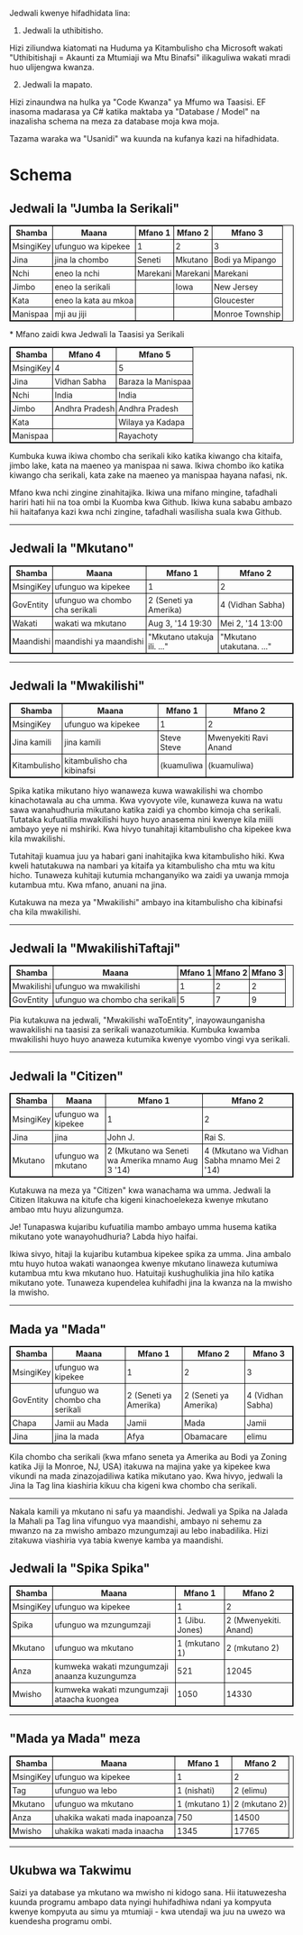 <style>
  table {
  font-size: 100%;
}

table, th, td {
  border: 1px solid black;
  border-collapse: collapse;
  font-weight: normal;
}
th, td {
  padding: 3px;
}
th {
  text-align: left;
}
th {
  text-align: center;
  font-weight: bold;
}
</style>
<p> Jedwali kwenye hifadhidata lina: </p>
<ol>
<li> Jedwali la uthibitisho. </li></ol>
<p> Hizi ziliundwa kiatomati na Huduma ya Kitambulisho cha Microsoft wakati "Uthibitishaji = Akaunti za Mtumiaji wa Mtu Binafsi" ilikaguliwa wakati mradi huo ulijengwa kwanza. </p>
<ol start="2">
<li> Jedwali la mapato. </li></ol>
<p> Hizi zinaundwa na hulka ya "Code Kwanza" ya Mfumo wa Taasisi. EF inasoma madarasa ya C# katika maktaba ya "Database / Model" na inazalisha schema na meza za database moja kwa moja. </p>

<p> Tazama waraka wa "Usanidi" wa kuunda na kufanya kazi na hifadhidata. </p>
<h1> Schema </h1><h2> Jedwali la "Jumba la Serikali" </h2>
<table><tr><th> Shamba </th><th> Maana </th><th> Mfano 1 </th><th> Mfano 2 </th><th> Mfano 3 </th></tr>
<tr><td> MsingiKey </td><td> ufunguo wa kipekee </td><td> 1 </td><td> 2 </td><td> 3 </td></tr>
<tr><td> Jina </td><td> jina la chombo </td><td> Seneti </td><td> Mkutano </td><td> Bodi ya Mipango </td></tr>
<tr><td> Nchi </td><td> eneo la nchi </td><td> Marekani </td><td> Marekani </td><td> Marekani </td></tr>
<tr><td> Jimbo </td><td> eneo la serikali </td><td></td><td> Iowa </td><td> New Jersey </td></tr>
<tr><td> Kata </td><td> eneo la kata au mkoa </td><td></td><td></td><td> Gloucester </td></tr>
<tr><td> Manispaa </td><td> mji au jiji </td><td></td><td></td><td> Monroe Township </td></tr>
</table>

<p>
* Mfano zaidi kwa Jedwali la Taasisi ya Serikali </p>

<table><tr><th> Shamba </th><th> Mfano 4 </th><th> Mfano 5 </th></tr>
<tr><td> MsingiKey </td><td> 4 </td><td> 5 </td></tr>
<tr><td> Jina </td><td> Vidhan Sabha </td><td> Baraza la Manispaa </td></tr>
<tr><td> Nchi </td><td> India </td><td> India </td></tr>
<tr><td> Jimbo </td><td> Andhra Pradesh </td><td> Andhra Pradesh </td></tr>
<tr><td> Kata </td><td></td><td> Wilaya ya Kadapa </td></tr>
<tr><td> Manispaa </td><td></td><td> Rayachoty </td></tr>
</table>

<p> Kumbuka kuwa ikiwa chombo cha serikali kiko katika kiwango cha kitaifa, jimbo lake, kata na maeneo ya manispaa ni sawa. Ikiwa chombo iko katika kiwango cha serikali, kata zake na maeneo ya manispaa hayana nafasi, nk. </p>

<p> Mfano kwa nchi zingine zinahitajika. Ikiwa una mifano mingine, tafadhali hariri hati hii na toa ombi la Kuomba kwa Github. Ikiwa kuna sababu ambazo hii haitafanya kazi kwa nchi zingine, tafadhali wasilisha suala kwa Github. </p>
<hr /><h2> Jedwali la "Mkutano" </h2>
<table><tr><th> Shamba </th><th> Maana </th><th> Mfano 1 </th><th> Mfano 2 </th></tr>
<tr><td> MsingiKey </td><td> ufunguo wa kipekee </td><td> 1 </td><td> 2 </td></tr>
<tr><td> GovEntity </td><td> ufunguo wa chombo cha serikali </td><td> 2 (Seneti ya Amerika) </td><td> 4 (Vidhan Sabha) </td></tr>
<tr><td> Wakati </td><td> wakati wa mkutano </td><td> Aug 3, &#39;14 19:30 </td><td> Mei 2, &#39;14 13:00 </td></tr>
<tr><td> Maandishi </td><td> maandishi ya maandishi </td><td> "Mkutano utakuja ili. ..." </td><td> "Mkutano utakutana. ..." </td></tr>
</table>
<hr /><h2> Jedwali la "Mwakilishi" </h2>
<table><tr><th> Shamba </th><th> Maana </th><th> Mfano 1 </th><th> Mfano 2 </th></tr>
<tr><td> MsingiKey </td><td> ufunguo wa kipekee </td><td> 1 </td><td> 2 </td></tr>
<tr><td> Jina kamili </td><td> jina kamili </td><td> Steve Steve </td><td> Mwenyekiti Ravi Anand </td></tr>
<tr><td> Kitambulisho </td><td> kitambulisho cha kibinafsi </td><td> (kuamuliwa </td><td> (kuamuliwa) </td></tr>
</table>

<p> Spika katika mikutano hiyo wanaweza kuwa wawakilishi wa chombo kinachotawala au cha umma. Kwa vyovyote vile, kunaweza kuwa na watu sawa wanahudhuria mikutano katika zaidi ya chombo kimoja cha serikali. Tutataka kufuatilia mwakilishi huyo huyo anasema nini kwenye kila miili ambayo yeye ni mshiriki. Kwa hivyo tunahitaji kitambulisho cha kipekee kwa kila mwakilishi. </p>

<p> Tutahitaji kuamua juu ya habari gani inahitajika kwa kitambulisho hiki. Kwa kweli hatutakuwa na nambari ya kitaifa ya kitambulisho cha mtu wa kitu hicho. Tunaweza kuhitaji kutumia mchanganyiko wa zaidi ya uwanja mmoja kutambua mtu. Kwa mfano, anuani na jina. </p>

<p> Kutakuwa na meza ya "Mwakilishi" ambayo ina kitambulisho cha kibinafsi cha kila mwakilishi. </p>
<hr /><h2> Jedwali la "MwakilishiTaftaji" </h2>
<table><tr><th> Shamba </th><th> Maana </th><th> Mfano 1 </th><th> Mfano 2 </th><th> Mfano 3 </th></tr>
<tr><td> Mwakilishi </td><td> ufunguo wa mwakilishi </td><td> 1 </td><td> 2 </td><td> 2 </td></tr>
<tr><td> GovEntity </td><td> ufunguo wa chombo cha serikali </td><td> 5 </td><td> 7 </td><td> 9 </td></tr>
</table>

<p> Pia kutakuwa na jedwali, "Mwakilishi waToEntity", inayowaunganisha wawakilishi na taasisi za serikali wanazotumikia. Kumbuka kwamba mwakilishi huyo huyo anaweza kutumika kwenye vyombo vingi vya serikali. </p>
<hr /><h2> Jedwali la "Citizen" </h2>
<table><tr><th> Shamba </th><th> Maana </th><th> Mfano 1 </th><th> Mfano 2 </th></tr>
<tr><td> MsingiKey </td><td> ufunguo wa kipekee </td><td> 1 </td><td> 2 </td></tr>
<tr><td> Jina </td><td> jina </td><td> John J. </td><td> Rai S. </td></tr>
<tr><td> Mkutano </td><td> ufunguo wa mkutano </td><td> 2 (Mkutano wa Seneti wa Amerika mnamo Aug 3 &#39;14) </td><td> 4 (Mkutano wa Vidhan Sabha mnamo Mei 2 &#39;14) </td></tr>
</table>

<p> Kutakuwa na meza ya "Citizen" kwa wanachama wa umma. Jedwali la Citizen litakuwa na kitufe cha kigeni kinachoelekeza kwenye mkutano ambao mtu huyu alizungumza. </p>

<p> Je! Tunapaswa kujaribu kufuatilia mambo ambayo umma husema katika mikutano yote wanayohudhuria? Labda hiyo haifai. </p>

<p> Ikiwa sivyo, hitaji la kujaribu kutambua kipekee spika za umma. Jina ambalo mtu huyo hutoa wakati wanaongea kwenye mkutano linaweza kutumiwa kutambua mtu kwa mkutano huo. Hatuitaji kushughulikia jina hilo katika mikutano yote. Tunaweza kupendelea kuhifadhi jina la kwanza na la mwisho la mwisho. </p>
<hr /><h2> Mada ya "Mada" </h2>
<table><tr><th> Shamba </th><th> Maana </th><th> Mfano 1 </th><th> Mfano 2 </th><th> Mfano 3 </th></tr>
<tr><td> MsingiKey </td><td> ufunguo wa kipekee </td><td> 1 </td><td> 2 </td><td> 3 </td></tr>
<tr><td> GovEntity </td><td> ufunguo wa chombo cha serikali </td><td> 2 (Seneti ya Amerika) </td><td> 2 (Seneti ya Amerika) </td><td> 4 (Vidhan Sabha) </td></tr>
<tr><td> Chapa </td><td> Jamii au Mada </td><td> Jamii </td><td> Mada </td><td> Jamii </td></tr>
<tr><td> Jina </td><td> jina la mada </td><td> Afya </td><td> Obamacare </td><td> elimu </td></tr>
</table>

<p> Kila chombo cha serikali (kwa mfano seneta ya Amerika au Bodi ya Zoning katika Jiji la Monroe, NJ, USA) itakuwa na majina yake ya kipekee kwa vikundi na mada zinazojadiliwa katika mikutano yao. Kwa hivyo, jedwali la Jina la Tag lina kiashiria kikuu cha kigeni kwa chombo cha serikali. </p>
<hr />
<p> Nakala kamili ya mkutano ni safu ya maandishi. Jedwali ya Spika na Jalada la Mahali pa Tag lina vifunguo vya maandishi, ambayo ni sehemu za mwanzo na za mwisho ambazo mzungumzaji au lebo inabadilika. Hizi zitakuwa viashiria vya tabia kwenye kamba ya maandishi. </p>
<h2> Jedwali la "Spika Spika" </h2>
<table><tr><th> Shamba </th><th> Maana </th><th> Mfano 1 </th><th> Mfano 2 </th></tr>
<tr><td> MsingiKey </td><td> ufunguo wa kipekee </td><td> 1 </td><td> 2 </td></tr>
<tr><td> Spika </td><td> ufunguo wa mzungumzaji </td><td> 1 (Jibu. Jones) </td><td> 2 (Mwenyekiti. Anand) </td></tr>
<tr><td> Mkutano </td><td> ufunguo wa mkutano </td><td> 1 (mkutano 1) </td><td> 2 (mkutano 2) </td></tr>
<tr><td> Anza </td><td> kumweka wakati mzungumzaji anaanza kuzungumza </td><td> 521 </td><td> 12045 </td></tr>
<tr><td> Mwisho </td><td> kumweka wakati mzungumzaji ataacha kuongea </td><td> 1050 </td><td> 14330 </td></tr>
</table>
<hr /><h2> "Mada ya Mada" meza </h2>
<table><tr><th> Shamba </th><th> Maana </th><th> Mfano 1 </th><th> Mfano 2 </th></tr>
<tr><td> MsingiKey </td><td> ufunguo wa kipekee </td><td> 1 </td><td> 2 </td></tr>
<tr><td> Tag </td><td> ufunguo wa lebo </td><td> 1 (nishati) </td><td> 2 (elimu) </td></tr>
<tr><td> Mkutano </td><td> ufunguo wa mkutano </td><td> 1 (mkutano 1) </td><td> 2 (mkutano 2) </td></tr>
<tr><td> Anza </td><td> uhakika wakati mada inapoanza </td><td> 750 </td><td> 14500 </td></tr>
<tr><td> Mwisho </td><td> uhakika wakati mada inaacha </td><td> 1345 </td><td> 17765 </td></tr>
</table>
<hr /><h2> Ukubwa wa Takwimu </h2>
<p> Saizi ya database ya mkutano wa mwisho ni kidogo sana. Hii itatuwezesha kuunda programu ambapo data nyingi huhifadhiwa ndani ya kompyuta kwenye kompyuta au simu ya mtumiaji - kwa utendaji wa juu na uwezo wa kuendesha programu ombi. </p>
